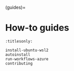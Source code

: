 (guides)=

# How-to guides

```{toctree}
:titlesonly:

install-ubuntu-wsl2
autoinstall
run-workflows-azure
contributing
```
